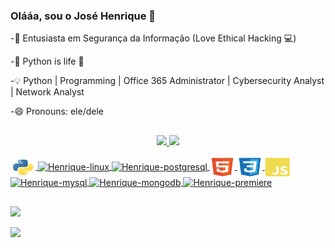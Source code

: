 ### Olááa, sou o José Henrique 👋

 -🔐 Entusiasta em Segurança da Informação (Love Ethical Hacking 💻) 
 
 -🌱 Python is life 🐍
 
 -💡 Python | Programming | Office 365 Administrator | Cybersecurity Analyst | Network Analyst
 
 -😄 Pronouns: ele/dele

##

<div align="center">
  <a href="https://github.com/devhteles">
  <img width="48%" src="https://github-readme-stats.vercel.app/api?username=devhteles&show_icons=true&theme=dark&include_all_commits=true&count_private=true"/>
  <img width="48%" src="https://github-readme-stats.vercel.app/api/top-langs/?username=devhteles&layout=compact&langs_count=7&theme=dark"/>
    </div>
  <div style="display: inline_block"><br>
    <img align="center" alt="Henrique-Python" height="30" width="40" src="https://raw.githubusercontent.com/devicons/devicon/master/icons/python/python-original.svg">
    <img align="center" alt="Henrique-linux" height="30" width="40" src="https://cdn.jsdelivr.net/gh/devicons/devicon/icons/linux/linux-original.svg">
    <img align="center" alt="Henrique-postgresql" height="30" width="40" src="https://cdn.jsdelivr.net/gh/devicons/devicon/icons/postgresql/postgresql-original-wordmark.svg">
    <img align="center" alt="Henrique-HTML" height="30" width="40" src="https://raw.githubusercontent.com/devicons/devicon/master/icons/html5/html5-original.svg">
    <img align="center" alt="Henrique-CSS" height="30" width="40" src="https://raw.githubusercontent.com/devicons/devicon/master/icons/css3/css3-original.svg"> 
    <img align="center" alt="Henrique-Js" height="30" width="40" src="https://raw.githubusercontent.com/devicons/devicon/master/icons/javascript/javascript-plain.svg">
    <img align="center" alt="Henrique-mysql" height="30" width="40" src="https://cdn.jsdelivr.net/gh/devicons/devicon/icons/mysql/mysql-original-wordmark.svg">
    <img align="center" alt="Henrique-mongodb" height="30" width="40" src="https://cdn.jsdelivr.net/gh/devicons/devicon/icons/mongodb/mongodb-original-wordmark.svg">
    <img align="center" alt="Henrique-premiere" height="30" width="40" src="https://cdn.jsdelivr.net/gh/devicons/devicon/icons/premierepro/premierepro-original.svg">
    
    
</div>
 
  ##
  
  <div> 

  <a href="https://www.linkedin.com/in/j-henriqueteles/" target="_blank"><img src="https://img.shields.io/badge/LinkedIn-0077B5?style=for-the-badge&logo=linkedin&logoColor=white" target="_blank"></a>
    
  <a href = "mailto:jhst.adm@gmail.com"><img src="https://img.shields.io/badge/Gmail-D14836?style=for-the-badge&logo=gmail&logoColor=white" target="_blank"></a>


</div>
  
